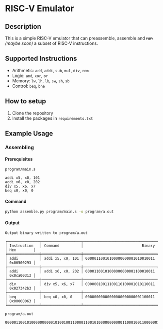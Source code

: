 # RISC-V Emulator

## Description
This is a simple RISC-V emulator that can preassemble, assemble and ~~run~~ *(maybe soon)* a subset of RISC-V instructions.

## Supported Instructions
- Arithmetic: `add`, `addi`, `sub`, `mul`, `div`, `rem`
- Logic: `and`, `xor`, `or`
- Memory: `lw`, `lh`, `lb`, `sw`, `sh`, `sb`
- Control: `beq`, `bne`

## How to setup
1. Clone the repository
2. Install the packages in `requirements.txt`

## Example Usage

### Assembling

#### Prerequisites
`program/main.s`
```
addi x5, x0, 101
addi x6, x0, 202
div x5, x6, x7
beq x0, x0, 0
```

#### Command
```bash
python assemble.py program/main.s -o program/a.out
```

#### Output
```
Output binary written to program/a.out

╒═══════════════╤══════════════════╤══════════════════════════════════╤════════════╕
│ Instruction   │ Command          │                           Binary │ Hex        │
╞═══════════════╪══════════════════╪══════════════════════════════════╪════════════╡
│ addi          │ addi x5, x0, 101 │ 00000110010100000000001010010011 │ 0x06500293 │
├───────────────┼──────────────────┼──────────────────────────────────┼────────────┤
│ addi          │ addi x6, x0, 202 │ 00001100101000000000001100010011 │ 0x0ca00313 │
├───────────────┼──────────────────┼──────────────────────────────────┼────────────┤
│ div           │ div x5, x6, x7   │ 00000010011100110100001010110011 │ 0x027342b3 │
├───────────────┼──────────────────┼──────────────────────────────────┼────────────┤
│ beq           │ beq x0, x0, 0    │ 00000000000000000000000001100011 │ 0x00000063 │
╘═══════════════╧══════════════════╧══════════════════════════════════╧════════════╛
```

`program/a.out`
```
00000110010100000000001010010011000011001010000000000011000100110000001001110011010000101011001100000000000000000000000001100011
```